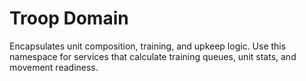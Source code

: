 # Troop Domain

Encapsulates unit composition, training, and upkeep logic. Use this namespace for services that calculate training queues, unit stats, and movement readiness.
